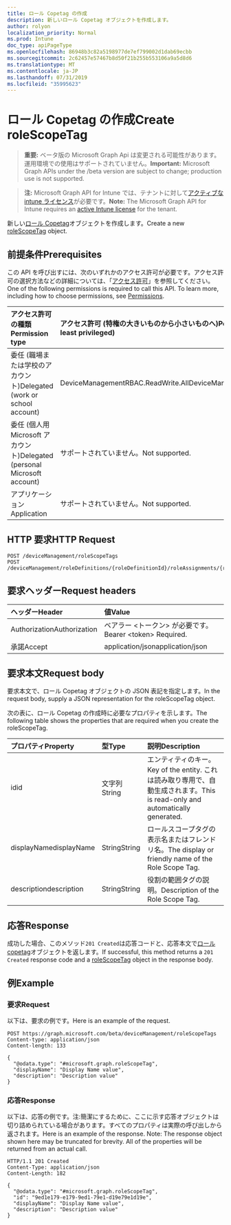 ```yaml
---
title: ロール Copetag の作成
description: 新しいロール Copetag オブジェクトを作成します。
author: rolyon
localization_priority: Normal
ms.prod: Intune
doc_type: apiPageType
ms.openlocfilehash: 86948b3c82a5198977de7ef799002d1dab69ecbb
ms.sourcegitcommit: 2c62457e57467b8d50f21b255b553106a9a5d8d6
ms.translationtype: MT
ms.contentlocale: ja-JP
ms.lasthandoff: 07/31/2019
ms.locfileid: "35995623"
---
```

# <a name="create-rolescopetag"></a><span data-ttu-id="f4b0f-103">ロール Copetag の作成</span><span class="sxs-lookup"><span data-stu-id="f4b0f-103">Create roleScopeTag</span></span>

> <span data-ttu-id="f4b0f-104">**重要:** ベータ版の Microsoft Graph Api は変更される可能性があります。運用環境での使用はサポートされていません。</span><span class="sxs-lookup"><span data-stu-id="f4b0f-104">**Important:** Microsoft Graph APIs under the /beta version are subject to change; production use is not supported.</span></span>

> <span data-ttu-id="f4b0f-105">**注:** Microsoft Graph API for Intune では、テナントに対して[アクティブな intune ライセンス](https://go.microsoft.com/fwlink/?linkid=839381)が必要です。</span><span class="sxs-lookup"><span data-stu-id="f4b0f-105">**Note:** The Microsoft Graph API for Intune requires an [active Intune license](https://go.microsoft.com/fwlink/?linkid=839381) for the tenant.</span></span>

<span data-ttu-id="f4b0f-106">新しい[ロール Copetag](../resources/intune-rbac-rolescopetag.md)オブジェクトを作成します。</span><span class="sxs-lookup"><span data-stu-id="f4b0f-106">Create a new [roleScopeTag](../resources/intune-rbac-rolescopetag.md) object.</span></span>

## <a name="prerequisites"></a><span data-ttu-id="f4b0f-107">前提条件</span><span class="sxs-lookup"><span data-stu-id="f4b0f-107">Prerequisites</span></span>
<span data-ttu-id="f4b0f-p101">この API を呼び出すには、次のいずれかのアクセス許可が必要です。アクセス許可の選択方法などの詳細については、「[アクセス許可](/graph/permissions-reference)」を参照してください。</span><span class="sxs-lookup"><span data-stu-id="f4b0f-p101">One of the following permissions is required to call this API. To learn more, including how to choose permissions, see [Permissions](/graph/permissions-reference).</span></span>

|<span data-ttu-id="f4b0f-110">アクセス許可の種類</span><span class="sxs-lookup"><span data-stu-id="f4b0f-110">Permission type</span></span>|<span data-ttu-id="f4b0f-111">アクセス許可 (特権の大きいものから小さいものへ)</span><span class="sxs-lookup"><span data-stu-id="f4b0f-111">Permissions (from most to least privileged)</span></span>|
|:---|:---|
|<span data-ttu-id="f4b0f-112">委任 (職場または学校のアカウント)</span><span class="sxs-lookup"><span data-stu-id="f4b0f-112">Delegated (work or school account)</span></span>|<span data-ttu-id="f4b0f-113">DeviceManagementRBAC.ReadWrite.All</span><span class="sxs-lookup"><span data-stu-id="f4b0f-113">DeviceManagementRBAC.ReadWrite.All</span></span>|
|<span data-ttu-id="f4b0f-114">委任 (個人用 Microsoft アカウント)</span><span class="sxs-lookup"><span data-stu-id="f4b0f-114">Delegated (personal Microsoft account)</span></span>|<span data-ttu-id="f4b0f-115">サポートされていません。</span><span class="sxs-lookup"><span data-stu-id="f4b0f-115">Not supported.</span></span>|
|<span data-ttu-id="f4b0f-116">アプリケーション</span><span class="sxs-lookup"><span data-stu-id="f4b0f-116">Application</span></span>|<span data-ttu-id="f4b0f-117">サポートされていません。</span><span class="sxs-lookup"><span data-stu-id="f4b0f-117">Not supported.</span></span>|

## <a name="http-request"></a><span data-ttu-id="f4b0f-118">HTTP 要求</span><span class="sxs-lookup"><span data-stu-id="f4b0f-118">HTTP Request</span></span>
<!-- {
  "blockType": "ignored"
}
-->
``` http
POST /deviceManagement/roleScopeTags
POST /deviceManagement/roleDefinitions/{roleDefinitionId}/roleAssignments/{roleAssignmentId}/microsoft.graph.deviceAndAppManagementRoleAssignment/roleScopeTags
```

## <a name="request-headers"></a><span data-ttu-id="f4b0f-119">要求ヘッダー</span><span class="sxs-lookup"><span data-stu-id="f4b0f-119">Request headers</span></span>
|<span data-ttu-id="f4b0f-120">ヘッダー</span><span class="sxs-lookup"><span data-stu-id="f4b0f-120">Header</span></span>|<span data-ttu-id="f4b0f-121">値</span><span class="sxs-lookup"><span data-stu-id="f4b0f-121">Value</span></span>|
|:---|:---|
|<span data-ttu-id="f4b0f-122">Authorization</span><span class="sxs-lookup"><span data-stu-id="f4b0f-122">Authorization</span></span>|<span data-ttu-id="f4b0f-123">ベアラー &lt;トークン&gt; が必要です。</span><span class="sxs-lookup"><span data-stu-id="f4b0f-123">Bearer &lt;token&gt; Required.</span></span>|
|<span data-ttu-id="f4b0f-124">承諾</span><span class="sxs-lookup"><span data-stu-id="f4b0f-124">Accept</span></span>|<span data-ttu-id="f4b0f-125">application/json</span><span class="sxs-lookup"><span data-stu-id="f4b0f-125">application/json</span></span>|

## <a name="request-body"></a><span data-ttu-id="f4b0f-126">要求本文</span><span class="sxs-lookup"><span data-stu-id="f4b0f-126">Request body</span></span>
<span data-ttu-id="f4b0f-127">要求本文で、ロール Copetag オブジェクトの JSON 表記を指定します。</span><span class="sxs-lookup"><span data-stu-id="f4b0f-127">In the request body, supply a JSON representation for the roleScopeTag object.</span></span>

<span data-ttu-id="f4b0f-128">次の表に、ロール Copetag の作成時に必要なプロパティを示します。</span><span class="sxs-lookup"><span data-stu-id="f4b0f-128">The following table shows the properties that are required when you create the roleScopeTag.</span></span>

|<span data-ttu-id="f4b0f-129">プロパティ</span><span class="sxs-lookup"><span data-stu-id="f4b0f-129">Property</span></span>|<span data-ttu-id="f4b0f-130">型</span><span class="sxs-lookup"><span data-stu-id="f4b0f-130">Type</span></span>|<span data-ttu-id="f4b0f-131">説明</span><span class="sxs-lookup"><span data-stu-id="f4b0f-131">Description</span></span>|
|:---|:---|:---|
|<span data-ttu-id="f4b0f-132">id</span><span class="sxs-lookup"><span data-stu-id="f4b0f-132">id</span></span>|<span data-ttu-id="f4b0f-133">文字列</span><span class="sxs-lookup"><span data-stu-id="f4b0f-133">String</span></span>|<span data-ttu-id="f4b0f-134">エンティティのキー。</span><span class="sxs-lookup"><span data-stu-id="f4b0f-134">Key of the entity.</span></span> <span data-ttu-id="f4b0f-135">これは読み取り専用で、自動生成されます。</span><span class="sxs-lookup"><span data-stu-id="f4b0f-135">This is read-only and automatically generated.</span></span>|
|<span data-ttu-id="f4b0f-136">displayName</span><span class="sxs-lookup"><span data-stu-id="f4b0f-136">displayName</span></span>|<span data-ttu-id="f4b0f-137">String</span><span class="sxs-lookup"><span data-stu-id="f4b0f-137">String</span></span>|<span data-ttu-id="f4b0f-138">ロールスコープタグの表示名またはフレンドリ名。</span><span class="sxs-lookup"><span data-stu-id="f4b0f-138">The display or friendly name of the Role Scope Tag.</span></span>|
|<span data-ttu-id="f4b0f-139">description</span><span class="sxs-lookup"><span data-stu-id="f4b0f-139">description</span></span>|<span data-ttu-id="f4b0f-140">String</span><span class="sxs-lookup"><span data-stu-id="f4b0f-140">String</span></span>|<span data-ttu-id="f4b0f-141">役割の範囲タグの説明。</span><span class="sxs-lookup"><span data-stu-id="f4b0f-141">Description of the Role Scope Tag.</span></span>|



## <a name="response"></a><span data-ttu-id="f4b0f-142">応答</span><span class="sxs-lookup"><span data-stu-id="f4b0f-142">Response</span></span>
<span data-ttu-id="f4b0f-143">成功した場合、このメソッド`201 Created`は応答コードと、応答本文で[ロール copetag](../resources/intune-rbac-rolescopetag.md)オブジェクトを返します。</span><span class="sxs-lookup"><span data-stu-id="f4b0f-143">If successful, this method returns a `201 Created` response code and a [roleScopeTag](../resources/intune-rbac-rolescopetag.md) object in the response body.</span></span>

## <a name="example"></a><span data-ttu-id="f4b0f-144">例</span><span class="sxs-lookup"><span data-stu-id="f4b0f-144">Example</span></span>

### <a name="request"></a><span data-ttu-id="f4b0f-145">要求</span><span class="sxs-lookup"><span data-stu-id="f4b0f-145">Request</span></span>
<span data-ttu-id="f4b0f-146">以下は、要求の例です。</span><span class="sxs-lookup"><span data-stu-id="f4b0f-146">Here is an example of the request.</span></span>
``` http
POST https://graph.microsoft.com/beta/deviceManagement/roleScopeTags
Content-type: application/json
Content-length: 133

{
  "@odata.type": "#microsoft.graph.roleScopeTag",
  "displayName": "Display Name value",
  "description": "Description value"
}
```

### <a name="response"></a><span data-ttu-id="f4b0f-147">応答</span><span class="sxs-lookup"><span data-stu-id="f4b0f-147">Response</span></span>
<span data-ttu-id="f4b0f-p103">以下は、応答の例です。注:簡潔にするために、ここに示す応答オブジェクトは切り詰められている場合があります。すべてのプロパティは実際の呼び出しから返されます。</span><span class="sxs-lookup"><span data-stu-id="f4b0f-p103">Here is an example of the response. Note: The response object shown here may be truncated for brevity. All of the properties will be returned from an actual call.</span></span>
``` http
HTTP/1.1 201 Created
Content-Type: application/json
Content-Length: 182

{
  "@odata.type": "#microsoft.graph.roleScopeTag",
  "id": "9ed1e179-e179-9ed1-79e1-d19e79e1d19e",
  "displayName": "Display Name value",
  "description": "Description value"
}
```





